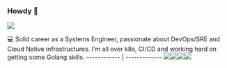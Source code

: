 ### Howdy 👋

<a href="https://www.linkedin.com/in/cbernini/"><img src="https://img.shields.io/badge/LinkedIn-0077B5?style=for-the-badge&logo=linkedin&logoColor=white" /></a>

💻 Solid career as a Systems Engineer, passionate about DevOps/SRE and Cloud Native infrastructures.
I'm all over k8s, CI/CD and working hard on getting some Golang skills.
------------ | -------------
<img src="https://img.shields.io/badge/kubernetes-326ce5.svg?&style=for-the-badge&logo=kubernetes&logoColor=white" /><img src="https://img.shields.io/badge/Go-00ADD8?style=for-the-badge&logo=go&logoColor=white" /><img src="https://img.shields.io/badge/Shell_Script-121011?style=for-the-badge&logo=gnu-bash&logoColor=white" /><img src="https://img.shields.io/badge/Amazon_AWS-FF9900?style=for-the-badge&logo=amazonaws&logoColor=white" />


